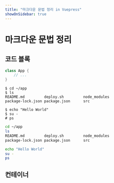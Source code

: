 ```yaml
---
title: "마크다운 문법 정리 in Vuepress"
showOnSidebar: true
---
```


# 마크다운 문법 정리

## 코드 블록

```java
class App {
    // ...
}
```
``` shellsession
$ cd ~/app
$ ls
README.md         deploy.sh         node_modules      
package-lock.json package.json      src

$ echo "Hello World"
$ su -
# ps
```
``` sh
cd ~/app
ls
README.md         deploy.sh         node_modules      
package-lock.json package.json      src

echo "Hello World"
su -
ps
```

## 컨테이너